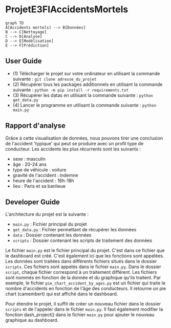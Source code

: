 # ProjetE3FIAccidentsMortels

```mermaid
graph TD
A[Accidents mortels] --> B[Données]
B --> C[Nettoyage]
C --> D[Analyse]
D --> E[Modélisation]
E --> F[Prédiction]
```

## User Guide
- (1) Télécharger le projet sur votre ordinateur en utilisant la commande suivante : `git clone adresse_du_projet`
- (2) Récupérer tous les packages additionnels en utilisant la commande suivante : `python -m pip install -r requirements.txt`
- (3) Récupérer les datas en utilisant la commande suivante : `python get_data.py`
- (4) Lancer le programme en utilisant la commande suivante : `python main.py`

## Rapport d'analyse
Grâce à cette visualisation de données, nous pouvons tirer une conclusion de l'accident 'typique' qui peut se produire
avec un profil type de conducteur. Les accidents les plus récurrents sont les suivants :
- sexe : masculin
- âge : 20-24 ans
- type de véhicule : voiture
- gravité de l'accident : indemne
- heure de l'accident : 16h-18h
- lieu : Paris et sa banlieue


## Developer Guide
L'architecture du projet est la suivante :
- `main.py` : Fichier principal du projet
- `get_data.py` : Fichier permettant de récupérer les données
- `data` : Dossier contenant les données
- `scripts` : Dossier contenant les scripts de traitement des données

Le fichier `main.py` est le fichier principal du projet. C'est dans ce fichier que le dashboard est créé.
C'est également ici que les fonctions sont appelées. Les données sont traitées dans différents fichiers
situés dans le dossier `scripts`. Ces fichiers sont appelés dans le fichier `main.py`. Dans le dossier `script`,
chaque fichier correspond à un traitement différent. Les fichiers sont nommés en fonction de la donnée et du graphique
qu'ils traitent. Par exemple, le fichier `pie_chart_accident_by_ages.py` est un fichier qui traite le nombre d'accidents
en fonction de l'âge des conducteurs. Il retourne un pie chart (camembert) qui est affiché dans le dashboard.

Pour étendre le projet, il suffit de créer un nouveau fichier dans le dossier `scripts` et de l'appeler dans le fichier `main.py`.
Il faut également modifier la fonction dash_project() dans le fichier `main.py` pour ajouter le nouveau graphique au dashboard.